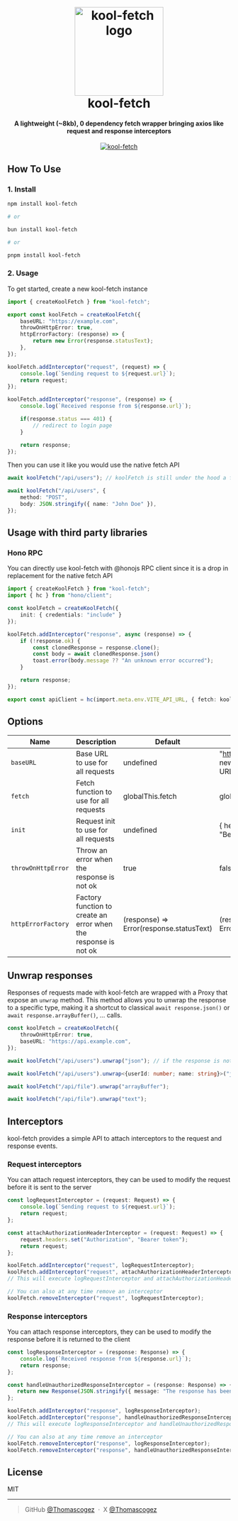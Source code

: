 
<h1 align="center">
  <br>
  <img src="./assets/logo.png" alt="kool-fetch logo" width="200">
  <br>
  kool-fetch
  <br>
</h1>

<h4 align="center">A lightweight (~8kb), 0 dependency fetch wrapper bringing axios like request and response interceptors</h4>

<p align="center">
  <a href="https://badge.fury.io/js/kool-fetch">
    <img src="https://badge.fury.io/js/kool-fetch.svg" alt="kool-fetch">
  </a>

</p>

## How To Use

### 1. Install

```bash
npm install kool-fetch 

# or

bun install kool-fetch

# or

pnpm install kool-fetch
```

### 2. Usage

To get started, create a new kool-fetch instance

```ts
import { createKoolFetch } from "kool-fetch";

export const koolFetch = createKoolFetch({
    baseURL: "https://example.com",
    throwOnHttpError: true,
    httpErrorFactory: (response) => {
        return new Error(response.statusText);
    },
});

koolFetch.addInterceptor("request", (request) => {
    console.log(`Sending request to ${request.url}`);
    return request;
});

koolFetch.addInterceptor("response", (response) => {
    console.log(`Received response from ${response.url}`);

    if(response.status === 401) {
        // redirect to login page
    }

    return response;
});

```

Then you can use it like you would use the native fetch API

```ts
await koolFetch("/api/users"); // koolFetch is still under the hood a fetch function

await koolFetch("/api/users", {
    method: "POST",
    body: JSON.stringify({ name: "John Doe" }),
});
```

## Usage with third party libraries

### Hono RPC

You can directly use kool-fetch with @honojs RPC client since it is a drop in replacement for the native fetch API

```ts
import { createKoolFetch } from "kool-fetch";
import { hc } from "hono/client";

const koolFetch = createKoolFetch({
    init: { credentials: "include" }
});

koolFetch.addInterceptor("response", async (response) => {
    if (!response.ok) {
        const clonedResponse = response.clone();
        const body = await clonedResponse.json()
        toast.error(body.message ?? "An unknown error occurred");
    }

    return response;
});

export const apiClient = hc(import.meta.env.VITE_API_URL, { fetch: koolFetch });
```

## Options

| Name | Description | Default | Example |
| --- | --- | --- | --- |
| `baseURL` | Base URL to use for all requests | undefined | "<https://example.com>" \| new URL("<https://example.com>") |
| `fetch` | Fetch function to use for all requests | globalThis.fetch | globalThis.fetch |
| `init` | Request init to use for all requests | undefined | { headers: { "Authorization": "Bearer token" } } |
| `throwOnHttpError` | Throw an error when the response is not ok | true | false |
| `httpErrorFactory` | Factory function to create an error when the response is not ok | (response) => Error(response.statusText) | (response) => { return new Error(response.statusText) } |

## Unwrap responses

Responses of requests made with kool-fetch are wrapped with a Proxy that expose an `unwrap` method. This method allows you to unwrap the response to a specific type, making it a shortcut to classical `await response.json()` or `await response.arrayBuffer()`, ... calls.

```ts
const koolFetch = createKoolFetch({
    throwOnHttpError: true,
    baseURL: "https://api.example.com",
});

await koolFetch("/api/users").unwrap("json"); // if the response is not ok, an error will be thrown

await koolFetch("/api/users").unwrap<{userId: number; name: string}>("json"); 

await koolFetch("/api/file").unwrap("arrayBuffer");

await koolFetch("/api/file").unwrap("text");

```

## Interceptors

kool-fetch provides a simple API to attach interceptors to the request and response events.

### Request interceptors

You can attach request interceptors, they can be used to modify the request before it is sent to the server

```ts
const logRequestInterceptor = (request: Request) => {
    console.log(`Sending request to ${request.url}`);
    return request;
};

const attachAuthorizationHeaderInterceptor = (request: Request) => {
    request.headers.set("Authorization", "Bearer token");
    return request;
};

koolFetch.addInterceptor("request", logRequestInterceptor);
koolFetch.addInterceptor("request", attachAuthorizationHeaderInterceptor);
// This will execute logRequestInterceptor and attachAuthorizationHeaderInterceptor in order

// You can also at any time remove an interceptor
koolFetch.removeInterceptor("request", logRequestInterceptor);
```

### Response interceptors

You can attach response interceptors, they can be used to modify the response before it is returned to the client

```ts
const logResponseInterceptor = (response: Response) => {
    console.log(`Received response from ${response.url}`);
    return response;
};

const handleUnauthorizedResponseInterceptor = (response: Response) => {
   return new Response(JSON.stringify({ message: "The response has been modified" }), response);
};

koolFetch.addInterceptor("response", logResponseInterceptor);
koolFetch.addInterceptor("response", handleUnauthorizedResponseInterceptor);
// This will execute logResponseInterceptor and handleUnauthorizedResponseInterceptor in order

// You can also at any time remove an interceptor
koolFetch.removeInterceptor("response", logResponseInterceptor);
koolFetch.removeInterceptor("response", handleUnauthorizedResponseInterceptor);
```

## License

MIT

---

> GitHub [@Thomascogez](https://github.com/Thomascogez) &nbsp;&middot;&nbsp;
> X [@Thomascogez](https://x.com/ThomasCogez)
